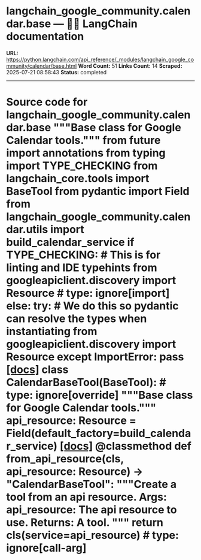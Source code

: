 # langchain_google_community.calendar.base — 🦜🔗 LangChain  documentation

**URL:** https://python.langchain.com/api_reference/_modules/langchain_google_community/calendar/base.html
**Word Count:** 51
**Links Count:** 14
**Scraped:** 2025-07-21 08:58:43
**Status:** completed

---

# Source code for langchain\_google\_community.calendar.base               """Base class for Google Calendar tools."""          from __future__ import annotations          from typing import TYPE_CHECKING          from langchain_core.tools import BaseTool     from pydantic import Field          from langchain_google_community.calendar.utils import build_calendar_service          if TYPE_CHECKING:         # This is for linting and IDE typehints         from googleapiclient.discovery import Resource  # type: ignore[import]     else:         try:             # We do this so pydantic can resolve the types when instantiating             from googleapiclient.discovery import Resource         except ImportError:             pass                              [[docs]](https://python.langchain.com/api_reference/google_community/calendar/langchain_google_community.calendar.base.CalendarBaseTool.html#langchain_google_community.calendar.base.CalendarBaseTool)     class CalendarBaseTool(BaseTool):  # type: ignore[override]         """Base class for Google Calendar tools."""              api_resource: Resource = Field(default_factory=build_calendar_service)                         [[docs]](https://python.langchain.com/api_reference/google_community/calendar/langchain_google_community.calendar.base.CalendarBaseTool.html#langchain_google_community.calendar.base.CalendarBaseTool.from_api_resource)         @classmethod         def from_api_resource(cls, api_resource: Resource) -> "CalendarBaseTool":             """Create a tool from an api resource.                  Args:                 api_resource: The api resource to use.                  Returns:                 A tool.             """             return cls(service=api_resource)  # type: ignore[call-arg]